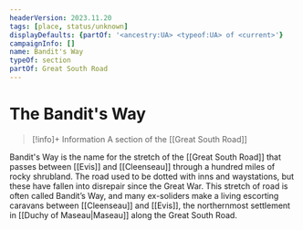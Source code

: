 ```yaml
---
headerVersion: 2023.11.20
tags: [place, status/unknown]
displayDefaults: {partOf: '<ancestry:UA> <typeof:UA> of <current>'}
campaignInfo: []
name: Bandit's Way
typeOf: section
partOf: Great South Road
---
```

# The Bandit's Way
>[!info]+ Information
> A section of the [[Great South Road]]

Bandit's Way is the name for the stretch of the [[Great South Road]] that passes between [[Evis]] and [[Cleenseau]] through a hundred miles of rocky shrubland. The road used to be dotted with inns and waystations, but these have fallen into disrepair since the Great War. This stretch of road is often called Bandit’s Way, and many ex-soliders make a living escorting caravans between [[Cleenseau]] and [[Evis]], the northernmost settlement in [[Duchy of Maseau|Maseau]] along the Great South Road.



